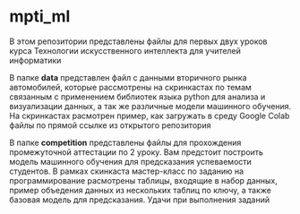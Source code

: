 # mpti_ml

В этом репозитории представлены файлы для первых двух уроков курса Технологии искусственного интеллекта для учителей информатики

В папке **data** представлен файл с данными вторичного рынка автомобилей, которые рассмотрены на скринкастах по темам связанным с применением библиотек языка python для анализа и визуализации данных, а так же различные модели машинного обучения. На скринкастах расмотрен пример, как загружать в среду Google Colab файлы по прямой ссылке из открытого репозитория

В папке **competition** представлены файлы для прохождения промежуточной аттестации по 2 уроку. Вам предстоит построить модель машинного обучения для предсказания успеваемости студентов. В рамках скинкаста мастер-класс по заданию на программирование расмотрены таблицы, входящие в набор данных, пример объедения данных из нескольких таблиц по ключу, а также базовая модель для предсказания. Удачи при выполнения заданий
